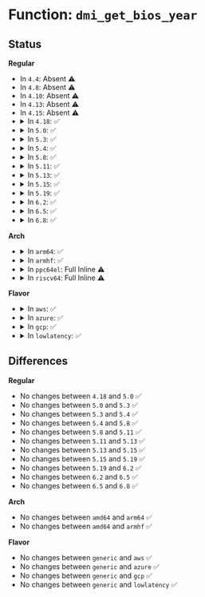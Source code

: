 # Function: <code>dmi_get_bios_year</code>

## Status
<b>Regular</b>
<ul>
<li>
In <code>4.4</code>: Absent ⚠️
</li>
<li>
In <code>4.8</code>: Absent ⚠️
</li>
<li>
In <code>4.10</code>: Absent ⚠️
</li>
<li>
In <code>4.13</code>: Absent ⚠️
</li>
<li>
In <code>4.15</code>: Absent ⚠️
</li>
<li>
<details>
<summary>In <code>4.18</code>: ✅</summary>

```c
int dmi_get_bios_year();
```

**Collision:** Unique Global

**Inline:** No

**Transformation:** False

**Instances:**

```
In drivers/firmware/dmi_scan.c (ffffffff818439c0)
Location: drivers/firmware/dmi_scan.c:1040
Inline: False
Direct callers:
  - arch/x86/kernel/i8237.c:i8237A_init_ops
  - drivers/acpi/sleep.c:acpi_sleep_init
  - arch/x86/pci/mmconfig-shared.c:pci_parse_mcfg
  - arch/x86/pci/acpi.c:pci_acpi_crs_quirks
```
**Symbols:**

```
ffffffff818439c0-ffffffff81843a1d: dmi_get_bios_year (STB_GLOBAL)
```
</details>
</li>
<li>
<details>
<summary>In <code>5.0</code>: ✅</summary>

```c
int dmi_get_bios_year();
```

**Collision:** Unique Global

**Inline:** No

**Transformation:** False

**Instances:**

```
In drivers/firmware/dmi_scan.c (ffffffff8186f9e0)
Location: drivers/firmware/dmi_scan.c:1040
Inline: False
Direct callers:
  - arch/x86/kernel/i8237.c:i8237A_init_ops
  - drivers/acpi/sleep.c:acpi_sleep_init
  - arch/x86/pci/mmconfig-shared.c:pci_parse_mcfg
  - arch/x86/pci/acpi.c:pci_acpi_crs_quirks
```
**Symbols:**

```
ffffffff8186f9e0-ffffffff8186fa3d: dmi_get_bios_year (STB_GLOBAL)
```
</details>
</li>
<li>
<details>
<summary>In <code>5.3</code>: ✅</summary>

```c
int dmi_get_bios_year();
```

**Collision:** Unique Global

**Inline:** No

**Transformation:** False

**Instances:**

```
In drivers/firmware/dmi_scan.c (ffffffff818b3c90)
Location: drivers/firmware/dmi_scan.c:1043
Inline: False
Direct callers:
  - arch/x86/kernel/i8237.c:i8237A_init_ops
  - drivers/acpi/sleep.c:acpi_sleep_init
  - arch/x86/pci/mmconfig-shared.c:pci_parse_mcfg
  - arch/x86/pci/acpi.c:pci_acpi_crs_quirks
```
**Symbols:**

```
ffffffff818b3c90-ffffffff818b3ced: dmi_get_bios_year (STB_GLOBAL)
```
</details>
</li>
<li>
<details>
<summary>In <code>5.4</code>: ✅</summary>

```c
int dmi_get_bios_year();
```

**Collision:** Unique Global

**Inline:** No

**Transformation:** False

**Instances:**

```
In drivers/firmware/dmi_scan.c (ffffffff818e65b0)
Location: drivers/firmware/dmi_scan.c:1043
Inline: False
Direct callers:
  - arch/x86/kernel/i8237.c:i8237A_init_ops
  - drivers/acpi/sleep.c:acpi_sleep_init
  - arch/x86/pci/mmconfig-shared.c:pci_parse_mcfg
  - arch/x86/pci/acpi.c:pci_acpi_crs_quirks
```
**Symbols:**

```
ffffffff818e65b0-ffffffff818e660d: dmi_get_bios_year (STB_GLOBAL)
```
</details>
</li>
<li>
<details>
<summary>In <code>5.8</code>: ✅</summary>

```c
int dmi_get_bios_year();
```

**Collision:** Unique Global

**Inline:** No

**Transformation:** False

**Instances:**

```
In drivers/firmware/dmi_scan.c (ffffffff819b97b0)
Location: drivers/firmware/dmi_scan.c:1079
Inline: False
Direct callers:
  - arch/x86/kernel/i8237.c:i8237A_init_ops
  - drivers/acpi/sleep.c:acpi_sleep_init
  - arch/x86/pci/direct.c:pci_sanity_check
  - arch/x86/pci/mmconfig-shared.c:pci_parse_mcfg
  - arch/x86/pci/acpi.c:pci_acpi_crs_quirks
```
**Symbols:**

```
ffffffff819b97b0-ffffffff819b980d: dmi_get_bios_year (STB_GLOBAL)
```
</details>
</li>
<li>
<details>
<summary>In <code>5.11</code>: ✅</summary>

```c
int dmi_get_bios_year();
```

**Collision:** Unique Global

**Inline:** No

**Transformation:** False

**Instances:**

```
In drivers/firmware/dmi_scan.c (ffffffff819bbc20)
Location: drivers/firmware/dmi_scan.c:1079
Inline: False
Direct callers:
  - arch/x86/kernel/i8237.c:i8237A_init_ops
  - drivers/acpi/sleep.c:acpi_sleep_init
  - arch/x86/pci/direct.c:pci_sanity_check
  - arch/x86/pci/mmconfig-shared.c:pci_parse_mcfg
  - arch/x86/pci/acpi.c:pci_acpi_crs_quirks
```
**Symbols:**

```
ffffffff819bbc20-ffffffff819bbc7d: dmi_get_bios_year (STB_GLOBAL)
```
</details>
</li>
<li>
<details>
<summary>In <code>5.13</code>: ✅</summary>

```c
int dmi_get_bios_year();
```

**Collision:** Unique Global

**Inline:** No

**Transformation:** False

**Instances:**

```
In drivers/firmware/dmi_scan.c (ffffffff819a0420)
Location: drivers/firmware/dmi_scan.c:1080
Inline: False
Direct callers:
  - arch/x86/kernel/i8237.c:i8237A_init_ops
  - drivers/acpi/sleep.c:acpi_sleep_init
  - arch/x86/pci/direct.c:pci_sanity_check
  - arch/x86/pci/mmconfig-shared.c:pci_parse_mcfg
  - arch/x86/pci/acpi.c:pci_acpi_crs_quirks
```
**Symbols:**

```
ffffffff819a0420-ffffffff819a047d: dmi_get_bios_year (STB_GLOBAL)
```
</details>
</li>
<li>
<details>
<summary>In <code>5.15</code>: ✅</summary>

```c
int dmi_get_bios_year();
```

**Collision:** Unique Global

**Inline:** No

**Transformation:** False

**Instances:**

```
In drivers/firmware/dmi_scan.c (ffffffff81a4d1c0)
Location: drivers/firmware/dmi_scan.c:1080
Inline: False
Direct callers:
  - arch/x86/kernel/i8237.c:i8237A_init_ops
  - drivers/acpi/sleep.c:acpi_sleep_init
  - arch/x86/pci/direct.c:pci_sanity_check
  - arch/x86/pci/mmconfig-shared.c:pci_parse_mcfg
  - arch/x86/pci/acpi.c:pci_acpi_crs_quirks
```
**Symbols:**

```
ffffffff81a4d1c0-ffffffff81a4d21d: dmi_get_bios_year (STB_GLOBAL)
```
</details>
</li>
<li>
<details>
<summary>In <code>5.19</code>: ✅</summary>

```c
int dmi_get_bios_year();
```

**Collision:** Unique Global

**Inline:** No

**Transformation:** False

**Instances:**

```
In drivers/firmware/dmi_scan.c (ffffffff81bbba30)
Location: drivers/firmware/dmi_scan.c:1080
Inline: False
Direct callers:
  - arch/x86/kernel/i8237.c:i8237A_init_ops
  - drivers/pci/pci.c:pci_bridge_d3_possible
  - drivers/acpi/sleep.c:acpi_sleep_init
  - arch/x86/pci/direct.c:pci_sanity_check
  - arch/x86/pci/mmconfig-shared.c:pci_parse_mcfg
  - arch/x86/pci/acpi.c:pci_acpi_crs_quirks
```
**Symbols:**

```
ffffffff81bbba30-ffffffff81bbbaa0: dmi_get_bios_year (STB_GLOBAL)
```
</details>
</li>
<li>
<details>
<summary>In <code>6.2</code>: ✅</summary>

```c
int dmi_get_bios_year();
```

**Collision:** Unique Global

**Inline:** No

**Transformation:** False

**Instances:**

```
In drivers/firmware/dmi_scan.c (ffffffff81d611b0)
Location: drivers/firmware/dmi_scan.c:1086
Inline: False
Direct callers:
  - arch/x86/kernel/i8237.c:i8237A_init_ops
  - drivers/pci/pci.c:pci_bridge_d3_possible
  - drivers/acpi/sleep.c:acpi_sleep_init
  - drivers/rtc/rtc-cmos.c:cmos_do_probe
  - arch/x86/pci/direct.c:pci_sanity_check
  - arch/x86/pci/mmconfig-shared.c:pci_parse_mcfg
  - arch/x86/pci/acpi.c:pci_acpi_crs_quirks
```
**Symbols:**

```
ffffffff81d611b0-ffffffff81d61220: dmi_get_bios_year (STB_GLOBAL)
```
</details>
</li>
<li>
<details>
<summary>In <code>6.5</code>: ✅</summary>

```c
int dmi_get_bios_year();
```

**Collision:** Unique Global

**Inline:** No

**Transformation:** False

**Instances:**

```
In drivers/firmware/dmi_scan.c (ffffffff81dcc270)
Location: drivers/firmware/dmi_scan.c:1086
Inline: False
Direct callers:
  - arch/x86/kernel/i8237.c:i8237A_init_ops
  - drivers/pci/pci.c:pci_bridge_d3_possible
  - drivers/acpi/sleep.c:acpi_sleep_init
  - drivers/rtc/rtc-cmos.c:cmos_do_probe
  - arch/x86/pci/direct.c:pci_sanity_check
  - arch/x86/pci/mmconfig-shared.c:pci_parse_mcfg
  - arch/x86/pci/acpi.c:pci_acpi_crs_quirks
```
**Symbols:**

```
ffffffff81dcc270-ffffffff81dcc2e0: dmi_get_bios_year (STB_GLOBAL)
```
</details>
</li>
<li>
<details>
<summary>In <code>6.8</code>: ✅</summary>

```c
int dmi_get_bios_year();
```

**Collision:** Unique Global

**Inline:** No

**Transformation:** False

**Instances:**

```
In drivers/firmware/dmi_scan.c (ffffffff81e84db0)
Location: drivers/firmware/dmi_scan.c:1086
Inline: False
Direct callers:
  - arch/x86/kernel/i8237.c:i8237A_init_ops
  - drivers/pci/pci.c:pci_bridge_d3_possible
  - drivers/acpi/sleep.c:acpi_sleep_init
  - drivers/rtc/rtc-cmos.c:cmos_do_probe
  - drivers/rtc/rtc-cmos.c:cmos_do_probe
  - arch/x86/pci/direct.c:pci_sanity_check
  - arch/x86/pci/mmconfig-shared.c:pci_parse_mcfg
  - arch/x86/pci/acpi.c:pci_acpi_crs_quirks
```
**Symbols:**

```
ffffffff81e84db0-ffffffff81e84e20: dmi_get_bios_year (STB_GLOBAL)
```
</details>
</li>
</ul>
<b>Arch</b>
<ul>
<li>
<details>
<summary>In <code>arm64</code>: ✅</summary>

```c
int dmi_get_bios_year();
```

**Collision:** Unique Global

**Inline:** No

**Transformation:** False

**Instances:**

```
In drivers/firmware/dmi_scan.c (ffff800010b4ddf0)
Location: drivers/firmware/dmi_scan.c:1043
Inline: False
```
**Symbols:**

```
ffff800010b4ddf0-ffff800010b4de6c: dmi_get_bios_year (STB_GLOBAL)
```
</details>
</li>
<li>
<details>
<summary>In <code>armhf</code>: ✅</summary>

```c
int dmi_get_bios_year();
```

**Collision:** Unique Global

**Inline:** No

**Transformation:** False

**Instances:**

```
In drivers/firmware/dmi_scan.c (c0c34e84)
Location: drivers/firmware/dmi_scan.c:1043
Inline: False
```
**Symbols:**

```
c0c34e84-c0c34f04: dmi_get_bios_year (STB_GLOBAL)
```
</details>
</li>
<li>
<details>
<summary>In <code>ppc64el</code>: Full Inline ⚠️</summary>

**Collision:** Unique Static

**Inline:** Full

**Transformation:** False

**Instances:**

```
In drivers/pci/pci.c (0)
Location: include/linux/dmi.h:134
Inline: True
```
</details>
</li>
<li>
<details>
<summary>In <code>riscv64</code>: Full Inline ⚠️</summary>

**Collision:** Unique Static

**Inline:** Full

**Transformation:** False

**Instances:**

```
In drivers/pci/pci.c (0)
Location: include/linux/dmi.h:134
Inline: True
```
</details>
</li>
</ul>
<b>Flavor</b>
<ul>
<li>
<details>
<summary>In <code>aws</code>: ✅</summary>

```c
int dmi_get_bios_year();
```

**Collision:** Unique Global

**Inline:** No

**Transformation:** False

**Instances:**

```
In drivers/firmware/dmi_scan.c (ffffffff81889330)
Location: drivers/firmware/dmi_scan.c:1043
Inline: False
Direct callers:
  - arch/x86/kernel/i8237.c:i8237A_init_ops
  - drivers/acpi/sleep.c:acpi_sleep_init
  - arch/x86/pci/mmconfig-shared.c:pci_parse_mcfg
  - arch/x86/pci/acpi.c:pci_acpi_crs_quirks
```
**Symbols:**

```
ffffffff81889330-ffffffff8188938d: dmi_get_bios_year (STB_GLOBAL)
```
</details>
</li>
<li>
<details>
<summary>In <code>azure</code>: ✅</summary>

```c
int dmi_get_bios_year();
```

**Collision:** Unique Global

**Inline:** No

**Transformation:** False

**Instances:**

```
In drivers/firmware/dmi_scan.c (ffffffff81840cb0)
Location: drivers/firmware/dmi_scan.c:1043
Inline: False
Direct callers:
  - arch/x86/kernel/i8237.c:i8237A_init_ops
  - drivers/acpi/sleep.c:acpi_sleep_init
  - arch/x86/pci/mmconfig-shared.c:pci_parse_mcfg
  - arch/x86/pci/acpi.c:pci_acpi_crs_quirks
```
**Symbols:**

```
ffffffff81840cb0-ffffffff81840d0d: dmi_get_bios_year (STB_GLOBAL)
```
</details>
</li>
<li>
<details>
<summary>In <code>gcp</code>: ✅</summary>

```c
int dmi_get_bios_year();
```

**Collision:** Unique Global

**Inline:** No

**Transformation:** False

**Instances:**

```
In drivers/firmware/dmi_scan.c (ffffffff818db410)
Location: drivers/firmware/dmi_scan.c:1043
Inline: False
Direct callers:
  - arch/x86/kernel/i8237.c:i8237A_init_ops
  - drivers/acpi/sleep.c:acpi_sleep_init
  - arch/x86/pci/mmconfig-shared.c:pci_parse_mcfg
  - arch/x86/pci/acpi.c:pci_acpi_crs_quirks
```
**Symbols:**

```
ffffffff818db410-ffffffff818db46d: dmi_get_bios_year (STB_GLOBAL)
```
</details>
</li>
<li>
<details>
<summary>In <code>lowlatency</code>: ✅</summary>

```c
int dmi_get_bios_year();
```

**Collision:** Unique Global

**Inline:** No

**Transformation:** False

**Instances:**

```
In drivers/firmware/dmi_scan.c (ffffffff818f7f30)
Location: drivers/firmware/dmi_scan.c:1043
Inline: False
Direct callers:
  - arch/x86/kernel/i8237.c:i8237A_init_ops
  - drivers/acpi/sleep.c:acpi_sleep_init
  - arch/x86/pci/mmconfig-shared.c:pci_parse_mcfg
  - arch/x86/pci/acpi.c:pci_acpi_crs_quirks
```
**Symbols:**

```
ffffffff818f7f30-ffffffff818f7f8d: dmi_get_bios_year (STB_GLOBAL)
```
</details>
</li>
</ul>

## Differences
<b>Regular</b>
<ul>
<li>
No changes between <code>4.18</code> and <code>5.0</code> ✅
</li>
<li>
No changes between <code>5.0</code> and <code>5.3</code> ✅
</li>
<li>
No changes between <code>5.3</code> and <code>5.4</code> ✅
</li>
<li>
No changes between <code>5.4</code> and <code>5.8</code> ✅
</li>
<li>
No changes between <code>5.8</code> and <code>5.11</code> ✅
</li>
<li>
No changes between <code>5.11</code> and <code>5.13</code> ✅
</li>
<li>
No changes between <code>5.13</code> and <code>5.15</code> ✅
</li>
<li>
No changes between <code>5.15</code> and <code>5.19</code> ✅
</li>
<li>
No changes between <code>5.19</code> and <code>6.2</code> ✅
</li>
<li>
No changes between <code>6.2</code> and <code>6.5</code> ✅
</li>
<li>
No changes between <code>6.5</code> and <code>6.8</code> ✅
</li>
</ul>
<b>Arch</b>
<ul>
<li>
No changes between <code>amd64</code> and <code>arm64</code> ✅
</li>
<li>
No changes between <code>amd64</code> and <code>armhf</code> ✅
</li>
</ul>
<b>Flavor</b>
<ul>
<li>
No changes between <code>generic</code> and <code>aws</code> ✅
</li>
<li>
No changes between <code>generic</code> and <code>azure</code> ✅
</li>
<li>
No changes between <code>generic</code> and <code>gcp</code> ✅
</li>
<li>
No changes between <code>generic</code> and <code>lowlatency</code> ✅
</li>
</ul>
